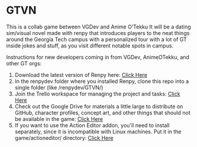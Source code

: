 # GTVN
This is a collab game between VGDev and Anime O’Tekku   It will be a dating sim/visual novel made with renpy that introduces players to the neat things around the Georgia Tech campus with a personalized tour with a lot of GT inside jokes and stuff, as you visit different notable spots in campus.

Instructions for new developers coming in from VGDev, AnimeOTekku, and other GT orgs:

1. Download the latest version of Renpy here: [Click Here](https://www.renpy.org/latest.html)
2. In the renpydev folder where you installed Renpy, clone this repo into a single folder (like /renpydev/GTVN/)
3. Join the Trello workspace for managing the project and tasks: [Click Here](https://trello.com/invite/gtvn2/0f0568d2575bb361f938beb2a117a68b)
4. Check out the Google Drive for materials a little large to distribute on GitHub, character profiles, concept art, and other things that should not be available in the game: [Click Here](https://drive.google.com/drive/folders/17EYbmlJ7OwpAlKUSk3oYbuaxtcsirwK4?usp=sharing)
5. If you want to use the Action Editor addon, you'll need to install separately, since it is incompatible with Linux machines. Put it in the game/actioneditor/ directory: [Click Here](https://github.com/kyouryuukunn/renpy-ActionEditor3)
